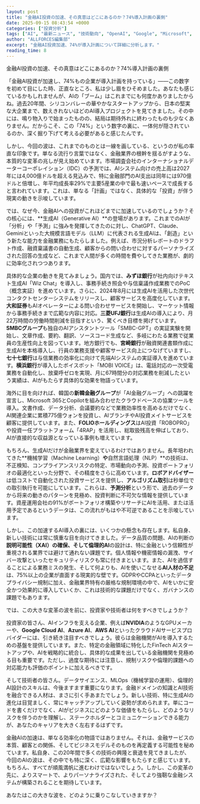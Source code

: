 ```yaml
---
layout: post
title: "金融AI投資の加速、その真意はどこにあるのか？74%導入計画の裏側"
date: 2025-09-15 08:43:54 +0000
categories: ["投資分析"]
tags: ["AI", "最新ニュース", "技術動向", "OpenAI", "Google", "Microsoft", "投資", "チップ", "エージェント"]
author: "ALLFORCES編集部"
excerpt: "金融AI投資加速、74%が導入計画について詳細に分析します。"
reading_time: 8
---
```


金融AI投資の加速、その真意はどこにあるのか？74%導入計画の裏側

「金融AI投資が加速し、74%もの企業が導入計画を持っている」――この数字を初めて目にした時、正直なところ、私は少し眉をひそめました。あなたも感じているかもしれませんが、AIの「ブーム」はこれまでにも何度かありましたからね。過去20年間、シリコンバレーの華やかなスタートアップから、日本の堅実な大企業まで、数えきれないほどのAI導入プロジェクトを見てきました。その中には、鳴り物入りで始まったものの、結局は期待外れに終わったものも少なくありません。だからこそ、この「74%」という数字の裏に、一体何が隠されているのか、深く掘り下げて考える必要があると感じたんです。

しかし、今回の波は、これまでのものとは一線を画している、というのが私の率直な印象です。単なる流行り言葉ではなく、金融業界の根幹を揺るがすような、本質的な変革の兆しが見え始めています。市場調査会社のインターナショナルデーターコーポレイション（IDC）の予測では、AIシステム向けの売上高は2027年には4,000億ドルを超える見込みで、特に金融部門のAI支出は同年には970億ドルと倍増し、年平均成長率29%で主要5産業の中で最も速いペースで成長すると言われています。これは、単なる「計画」ではなく、具体的な「投資」が伴う現実の動きを示唆しています。

では、なぜ今、金融AIへの投資がこれほどまでに加速しているのでしょうか？その核心には、**生成AI（Generative AI）**の登場があります。これまでのAIが「分析」や「予測」に強みを発揮してきたのに対し、ChatGPT、Claude、Geminiといった大規模言語モデル（LLM）に代表される生成AIは、「創造」という新たな能力を金融業務にもたらしました。例えば、市況分析レポートのドラフト作成、融資稟議書の自動生成、顧客からの問い合わせに対するパーソナライズされた回答の生成など、これまで人間が多くの時間を費やしてきた業務が、劇的に効率化されつつあります。

具体的な企業の動きを見てみましょう。国内では、**みずほ銀行**が社内向けテキスト生成AI「Wiz Chat」を導入し、事務手続き照会や与信稟議作成業務でのPoC（概念実証）を進めています。さらに、2024年8月には生成AIを活用した次世代コンタクトセンターシステムをリリースし、顧客サービスを高度化しています。**大和証券**もAIオペレーターによる問い合わせサービスを開始し、マーケット情報から事務手続きまで広範な内容に対応。**三菱UFJ銀行**は生成AIの導入により、月22万時間の労働時間削減を目指すという、驚くべき目標を掲げています。**SMBCグループ**も独自のAIアシスタントツール「SMBC-GPT」の実証実験を開始し、文章作成、要約、翻訳、ソースコード生成など、多岐にわたる業務で従業員の生産性向上を図っています。地方銀行でも、**宮崎銀行**が融資関連書類作成に生成AIを本格導入し、行員の業務支援や顧客サービス向上につなげていますし、**七十七銀行**は与信業務の効率化に向けて先端AIシステムの実証導入を進めています。**横浜銀行**が導入したボイスボット「MOBI VOICE」は、電話対応の一次受電業務を自動化し、放棄呼ゼロを実現、月に67時間分の対応業務を削減したという実績は、AIがもたらす具体的な効果を物語っています。

海外に目を向ければ、韓国の**新韓金融グループ**が「AI金融グループ」への跳躍を宣言し、Microsoft 365とCopilotを組み合わせたクラウドベースの協業ツールを導入。文書作成、データ分析、会議要約などで業務効率性を高めるだけでなく、AI関連企業に累積775億ウォンを投資し、AIブランチやAI投資メイトサービスを顧客に提供しています。また、**FOLIOホールディングス**はAI投資「ROBOPRO」や投資一任プラットフォーム「4RAP」を活用し、総取扱残高を伸ばしており、AIが直接的な収益源となっている事例も増えています。

もちろん、生成AIだけが金融業界を変えているわけではありません。長年培われてきた**機械学習（Machine Learning）**や**自然言語処理（NLP）**の技術は、不正検知、コンプライアンスリスクの特定、市場動向の予測、投資ポートフォリオの最適化といった分野で、その精度をさらに高めています。**ロボアドバイザー**は低コストで自動化された投資サービスを提供し、**アルゴリズム取引**は秒単位での取引執行を可能にしています。これらは、**予測分析**という形で、過去のデータから将来の動きのパターンを見極め、投資判断に不可欠な情報を提供しています。資産運用会社の91%がポートフォリオ構築やリサーチにAIを活用、または活用予定であるというデータは、この流れがもはや不可逆であることを示唆しています。

しかし、この加速するAI導入の裏には、いくつかの懸念も存在します。私自身、新しい技術には常に慎重な目を向けてきました。データ品質の問題、AIの判断の**説明可能性（XAI）**の確保、そして**倫理的AI**の設計は、特に金融という信頼性が重視される業界では避けて通れない課題です。個人情報や機密情報の漏洩、サイバー攻撃といったセキュリティリスクも常に付きまといます。また、AIを過信することによる業務ミスの発生、そして何よりも、AIを使いこなせる**AI人材の不足**は、75%以上の企業が直面する現実的な壁です。GDPRやCCPAといったデータプライバシー規制に加え、金融業界特有の厳格な規制環境の中で、AIをいかに安全かつ効果的に導入していくか、これは技術的な課題だけでなく、ガバナンスの課題でもあります。

では、この大きな変革の波を前に、投資家や技術者は何をすべきでしょうか？

投資家の皆さん、AIインフラを支える企業、例えば**NVIDIA**のようなGPUメーカーや、**Google Cloud AI**、**Azure AI**、**AWS AI**といったクラウドAIサービスプロバイダーには、引き続き注目すべきでしょう。彼らは金融機関がAIを導入するための基盤を提供しています。また、特定の金融領域に特化したFinTech AIスタートアップや、AIを戦略的に統合し、具体的な成果を出している金融機関を見極める目も重要です。ただし、過度な期待には注意し、規制リスクや倫理的課題への対応能力も評価のポイントに加えるべきです。

そして技術者の皆さん。データサイエンス、MLOps（機械学習の運用）、倫理的AI設計のスキルは、今後ますます重要になります。金融ドメインの知識とAI技術を融合できる人材は、まさに引く手あまたでしょう。新しい技術、特に生成AIの進化は目覚ましく、常にキャッチアップしていく姿勢が求められます。単にコードを書くだけでなく、AIがビジネスにどのような価値をもたらし、どのようなリスクを伴うのかを理解し、ステークホルダーとコミュニケーションできる能力が、あなたのキャリアを大きく左右するはずです。

金融AIの加速は、単なる効率化の物語ではありません。それは、金融サービスの本質、顧客との関係、そしてビジネスモデルそのものを再定義する可能性を秘めています。私自身、この20年間で多くの技術の興隆と衰退を見てきましたが、今回のAIの波は、その中でも特に深く、広範な影響をもたらすと感じています。もちろん、すべてが順風満帆に進むわけではないでしょう。しかし、この変革の先に、よりスマートで、よりパーソナライズされた、そしてより強靭な金融システムが構築されることを期待しています。

あなたはこの大きな波を、どのように乗りこなしていきますか？
